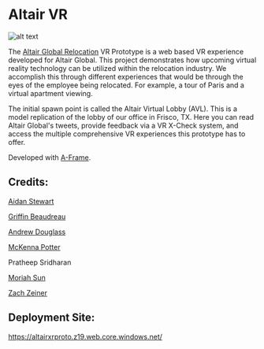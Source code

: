 # Altair VR

![alt text](https://github.com/altairorg/xrprototype/blob/main/altair-vr.PNG)

The [Altair Global Relocation](https://www.altairglobal.com/) VR Prototype is a web based VR experience developed for Altair Global. This project demonstrates how upcoming virtual reality technology can be utilized within the relocation industry. We accomplish this through different experiences that would be through the eyes of the employee being relocated. For example, a tour of Paris and a virtual apartment viewing. 

The initial spawn point is called the Altair Virtual Lobby (AVL). This is a model replication of the lobby of our office in Frisco, TX. Here you can read Altair Global's tweets, provide feedback via a VR X-Check system, and access the multiple comprehensive VR experiences this prototype has to offer.

Developed with [A-Frame](https://aframe.io/). 

## Credits:

[Aidan Stewart](https://github.com/na-stewart)

[Griffin Beaudreau](https://github.com/CyberGriffin)

[Andrew Douglass](https://www.linkedin.com/in/andrew-douglass-7a7a5318b/)

[McKenna Potter](https://www.linkedin.com/in/mckenna-potter/)

Pratheep Sridharan

[Moriah Sun](https://www.linkedin.com/in/moriah-sun-66a665207/)

[Zach Zeiner](https://www.linkedin.com/in/zach-zeiner-987061191/)

## Deployment Site:
https://altairxrproto.z19.web.core.windows.net/
